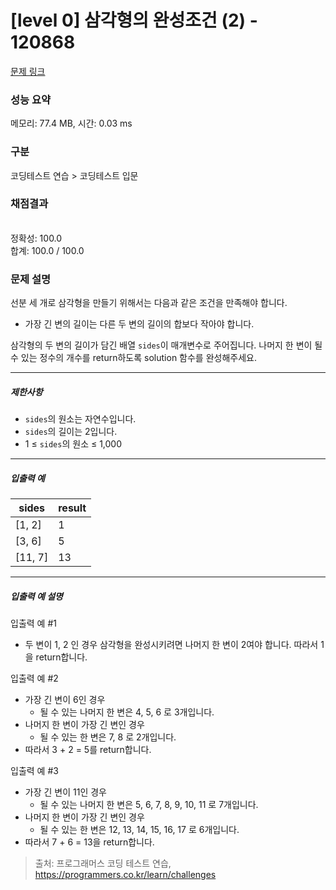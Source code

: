 # [level 0] 삼각형의 완성조건 (2) - 120868 

[문제 링크](https://school.programmers.co.kr/learn/courses/30/lessons/120868) 

### 성능 요약

메모리: 77.4 MB, 시간: 0.03 ms

### 구분

코딩테스트 연습 > 코딩테스트 입문

### 채점결과

<br/>정확성: 100.0<br/>합계: 100.0 / 100.0

### 문제 설명

<p style="user-select: auto;">선분 세 개로 삼각형을 만들기 위해서는 다음과 같은 조건을 만족해야 합니다.</p>

<ul style="user-select: auto;">
<li style="user-select: auto;">가장 긴 변의 길이는 다른 두 변의 길이의 합보다 작아야 합니다.</li>
</ul>

<p style="user-select: auto;">삼각형의 두 변의 길이가 담긴 배열 <code style="user-select: auto;">sides</code>이 매개변수로 주어집니다. 나머지 한 변이 될 수 있는 정수의 개수를 return하도록 solution 함수를 완성해주세요.</p>

<hr style="user-select: auto;">

<h5 style="user-select: auto;">제한사항</h5>

<ul style="user-select: auto;">
<li style="user-select: auto;"><code style="user-select: auto;">sides</code>의 원소는 자연수입니다.</li>
<li style="user-select: auto;"><code style="user-select: auto;">sides</code>의 길이는 2입니다.</li>
<li style="user-select: auto;">1 ≤ <code style="user-select: auto;">sides</code>의 원소 ≤ 1,000</li>
</ul>

<hr style="user-select: auto;">

<h5 style="user-select: auto;">입출력 예</h5>
<table class="table" style="user-select: auto;">
        <thead style="user-select: auto;"><tr style="user-select: auto;">
<th style="user-select: auto;">sides</th>
<th style="user-select: auto;">result</th>
</tr>
</thead>
        <tbody style="user-select: auto;"><tr style="user-select: auto;">
<td style="user-select: auto;">[1, 2]</td>
<td style="user-select: auto;">1</td>
</tr>
<tr style="user-select: auto;">
<td style="user-select: auto;">[3, 6]</td>
<td style="user-select: auto;">5</td>
</tr>
<tr style="user-select: auto;">
<td style="user-select: auto;">[11, 7]</td>
<td style="user-select: auto;">13</td>
</tr>
</tbody>
      </table>
<hr style="user-select: auto;">

<h5 style="user-select: auto;">입출력 예 설명</h5>

<p style="user-select: auto;">입출력 예 #1</p>

<ul style="user-select: auto;">
<li style="user-select: auto;">두 변이 1, 2 인 경우 삼각형을 완성시키려면 나머지 한 변이 2여야 합니다. 따라서 1을 return합니다.</li>
</ul>

<p style="user-select: auto;">입출력 예 #2</p>

<ul style="user-select: auto;">
<li style="user-select: auto;">가장 긴 변이 6인 경우

<ul style="user-select: auto;">
<li style="user-select: auto;">될 수 있는 나머지 한 변은 4, 5, 6 로 3개입니다.</li>
</ul></li>
<li style="user-select: auto;">나머지 한 변이 가장 긴 변인 경우

<ul style="user-select: auto;">
<li style="user-select: auto;">될 수 있는 한 변은 7, 8 로 2개입니다.</li>
</ul></li>
<li style="user-select: auto;">따라서 3 + 2 = 5를 return합니다.</li>
</ul>

<p style="user-select: auto;">입출력 예 #3</p>

<ul style="user-select: auto;">
<li style="user-select: auto;">가장 긴 변이 11인 경우

<ul style="user-select: auto;">
<li style="user-select: auto;">될 수 있는 나머지 한 변은 5, 6, 7, 8, 9, 10, 11 로 7개입니다.</li>
</ul></li>
<li style="user-select: auto;">나머지 한 변이 가장 긴 변인 경우

<ul style="user-select: auto;">
<li style="user-select: auto;">될 수 있는 한 변은 12, 13, 14, 15, 16, 17 로 6개입니다.</li>
</ul></li>
<li style="user-select: auto;">따라서 7 + 6 = 13을 return합니다.</li>
</ul>


> 출처: 프로그래머스 코딩 테스트 연습, https://programmers.co.kr/learn/challenges